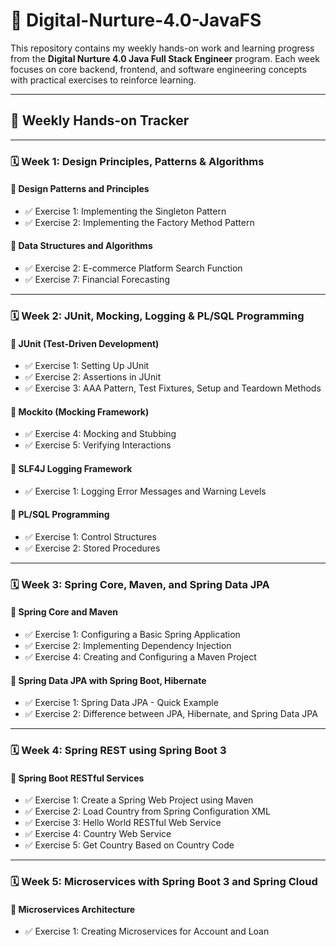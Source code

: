 # 📘 Digital-Nurture-4.0-JavaFS

This repository contains my weekly hands-on work and learning progress from the **Digital Nurture 4.0 Java Full Stack Engineer** program. Each week focuses on core backend, frontend, and software engineering concepts with practical exercises to reinforce learning.

---

## 📅 Weekly Hands-on Tracker

---

### 🗓️ Week 1: Design Principles, Patterns & Algorithms

#### 🔹 Design Patterns and Principles

* ✅ Exercise 1: Implementing the Singleton Pattern
* ✅ Exercise 2: Implementing the Factory Method Pattern

#### 🔹 Data Structures and Algorithms

* ✅ Exercise 2: E-commerce Platform Search Function
* ✅ Exercise 7: Financial Forecasting

---

### 🗓️ Week 2: JUnit, Mocking, Logging & PL/SQL Programming

#### 🔹 JUnit (Test-Driven Development)

* ✅ Exercise 1: Setting Up JUnit
* ✅ Exercise 2: Assertions in JUnit
* ✅ Exercise 3: AAA Pattern, Test Fixtures, Setup and Teardown Methods

#### 🔹 Mockito (Mocking Framework)

* ✅ Exercise 4: Mocking and Stubbing
* ✅ Exercise 5: Verifying Interactions

#### 🔹 SLF4J Logging Framework

* ✅ Exercise 1: Logging Error Messages and Warning Levels

#### 🔹 PL/SQL Programming

* ✅ Exercise 1: Control Structures
* ✅ Exercise 2: Stored Procedures

---

### 🗓️ Week 3: Spring Core, Maven, and Spring Data JPA

#### 🔹 Spring Core and Maven

* ✅ Exercise 1: Configuring a Basic Spring Application
* ✅ Exercise 2: Implementing Dependency Injection
* ✅ Exercise 4: Creating and Configuring a Maven Project

#### 🔹 Spring Data JPA with Spring Boot, Hibernate

* ✅ Exercise 1: Spring Data JPA - Quick Example
* ✅ Exercise 2: Difference between JPA, Hibernate, and Spring Data JPA

---

### 🗓️ Week 4: Spring REST using Spring Boot 3

#### 🔹 Spring Boot RESTful Services

* ✅ Exercise 1: Create a Spring Web Project using Maven
* ✅ Exercise 2: Load Country from Spring Configuration XML
* ✅ Exercise 3: Hello World RESTful Web Service
* ✅ Exercise 4: Country Web Service
* ✅ Exercise 5: Get Country Based on Country Code

---

### 🗓️ Week 5: Microservices with Spring Boot 3 and Spring Cloud

#### 🔹 Microservices Architecture

* ✅ Exercise 1: Creating Microservices for Account and Loan
